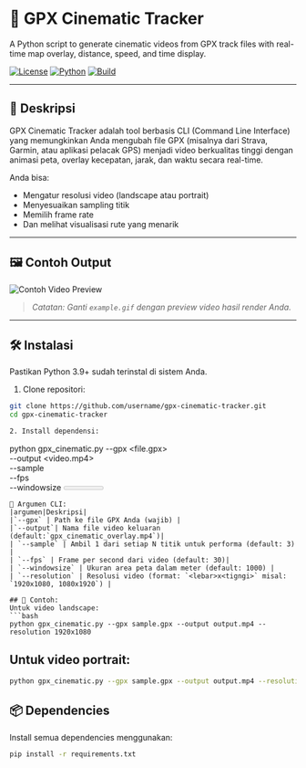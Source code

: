 # 🎥 GPX Cinematic Tracker

A Python script to generate cinematic videos from GPX track files with real-time map overlay, distance, speed, and time display.

[![License](https://img.shields.io/github/license/nuralan/gpx-cinematic-tracker )](https://github.com/nuralan/gpx-cinematic-tracker/blob/main/LICENSE )
[![Python](https://img.shields.io/badge/Python-3.9+-blue.svg )](https://www.python.org/ )
[![Build](https://img.shields.io/github/actions/workflow/status/nuralan/gpx-cinematic-tracker/build.yml?branch=main)]( https://github.com/nuralan/gpx-cinematic-tracker/actions )

---

## 📌 Deskripsi

GPX Cinematic Tracker adalah tool berbasis CLI (Command Line Interface) yang memungkinkan Anda mengubah file GPX (misalnya dari Strava, Garmin, atau aplikasi pelacak GPS) menjadi video berkualitas tinggi dengan animasi peta, overlay kecepatan, jarak, dan waktu secara real-time.

Anda bisa:
- Mengatur resolusi video (landscape atau portrait)
- Menyesuaikan sampling titik
- Memilih frame rate
- Dan melihat visualisasi rute yang menarik

---

## 🖼️ Contoh Output

![Contoh Video Preview](example.gif)

> *Catatan: Ganti `example.gif` dengan preview video hasil render Anda.*

---

## 🛠️ Instalasi

Pastikan Python 3.9+ sudah terinstal di sistem Anda.

1. Clone repositori:

```bash
git clone https://github.com/username/gpx-cinematic-tracker.git 
cd gpx-cinematic-tracker

2. Install dependensi:

```
python gpx_cinematic.py --gpx <file.gpx> \
                        --output <video.mp4> \
                        --sample <N> \
                        --fps <FPS> \
                        --windowsize <meter> \
                        --resolution <widthxheight>
```
🔧 Argumen CLI:
|argumen|Deskripsi|
|`--gpx` | Path ke file GPX Anda (wajib) |
|`--output`| Nama file video keluaran (default:`gpx_cinematic_overlay.mp4`)|
| `--sample` | Ambil 1 dari setiap N titik untuk performa (default: 3) |
| `--fps` | Frame per second dari video (default: 30)|
| `--windowsize` | Ukuran area peta dalam meter (default: 1000) |
| `--resolution` | Resolusi video (format: `<lebar>x<tigngi>` misal: `1920x1080, 1080x1920`) |

## 📱 Contoh: 
Untuk video landscape: 
```bash
python gpx_cinematic.py --gpx sample.gpx --output output.mp4 --resolution 1920x1080
```
## Untuk video portrait:
```bash
python gpx_cinematic.py --gpx sample.gpx --output output.mp4 --resolution 1080x1920
```

## 📦 Dependencies 

Install semua dependencies menggunakan: 
```bash
pip install -r requirements.txt
```
 
